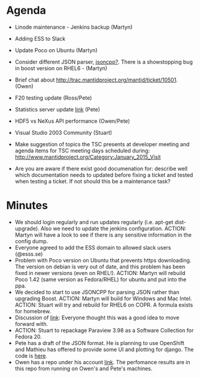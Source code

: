 Agenda
======
* Linode maintenance - Jenkins backup (Martyn)
* Adding ESS to Slack
* Update Poco on Ubuntu (Martyn)
* Consider different JSON parser, [jsoncpp?](https://github.com/open-source-parsers/jsoncpp). There is a showstopping bug in boost version on RHEL6 - (Martyn)
* Brief chat about http://trac.mantidproject.org/mantid/ticket/10501. (Owen)
* F20 testing update (Ross/Pete)
* Statistics server update [link](http://django-mantid.rhcloud.com/) (Pete)
* HDF5 vs NeXus API performance (Owen/Pete)
* Visual Studio 2003 Community (Stuart)

* Make suggestion of topics the TSC presents at developer meeting and agenda items for TSC meeting days scheduled during: http://www.mantidproject.org/Category:January_2015_Visit 
* Are you are aware if there exist good documenation for: describe well which documentation needs to updated before fixing a ticket and tested when testing a ticket. If not should this be a maintenance task?

Minutes
=======
 * We should login regularly and run updates regularly (i.e. apt-get dist-upgrade).  Also we need to update the jenkins configuration.  ACTION: Martyn will have a look to see if there is any sensitive information in the config dump.
 * Everyone agreed to add the ESS domain to allowed slack users (@esss.se)
 * Problem with Poco version on Ubuntu that prevents https downloading.  The version on debian is very out of date, and this problem has been fixed in newer versions (even on RHEL!).  ACTION:  Martyn will rebuild Poco 1.42 (same version as Fedora/RHEL) for ubuntu and put into the ppa.
 * We decided to start to use JSONCPP for parsing JSON rather than upgrading Boost.  ACTION: Martyn will build for Windows and Mac Intel.  ACTION: Stuart will try and rebuild for RHEL6 on COPR.  A formula exists for homebrew.
 * Discussion of [link](http://trac.mantidproject.org/mantid/ticket/10501):  Everyone thought this was a good idea to move forward with.
 * ACTION: Stuart to repackage Paraview 3.98 as a Software Collection for Fedora 20.
 * Pete has a draft of the JSON format.  He is planning to use OpenShift and Mathieu has offered to provide some UI and plotting for django.  The code is [here](https://github.com/mantidproject/webapp/).
 * Owen has a repo under his account [link](https://github.com/OwenArnold/hdf5_vs_nexus/).  The perfomance results are in this repo from running on Owen's and Pete's machines.
